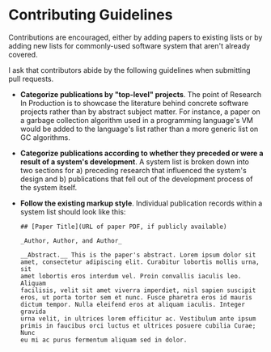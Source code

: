 # Contributing Guidelines

Contributions are encouraged, either by adding papers to existing
lists or by adding new lists for commonly-used software system that
aren't already covered.

I ask that contributors abide by the following guidelines when
submitting pull requests.

* __Categorize publications by "top-level" projects__. The point of
  Research In Production is to showcase the literature behind concrete
  software projects rather than by abstract subject matter. For
  instance, a paper on a garbage collection algorithm used in a
  programming language's VM would be added to the language's list
  rather than a more generic list on GC algorithms.

* __Categorize publications according to whether they preceded or were
  a result of a system's development__. A system list is broken down
  into two sections for a) preceding research that influenced the
  system's design and b) publications that fell out of the development
  process of the system itself.

* __Follow the existing markup style__. Individual publication records
  within a system list should look like this:

  ```
  ## [Paper Title](URL of paper PDF, if publicly available)

  _Author, Author, and Author_

  __Abstract.__ This is the paper's abstract. Lorem ipsum dolor sit
  amet, consectetur adipiscing elit. Curabitur lobortis mollis urna, sit
  amet lobortis eros interdum vel. Proin convallis iaculis leo. Aliquam
  facilisis, velit sit amet viverra imperdiet, nisl sapien suscipit
  eros, ut porta tortor sem et nunc. Fusce pharetra eros id mauris
  dictum tempor. Nulla eleifend eros at aliquam iaculis. Integer gravida
  urna velit, in ultrices lorem efficitur ac. Vestibulum ante ipsum
  primis in faucibus orci luctus et ultrices posuere cubilia Curae; Nunc
  eu mi ac purus fermentum aliquam sed in dolor.
  ```
